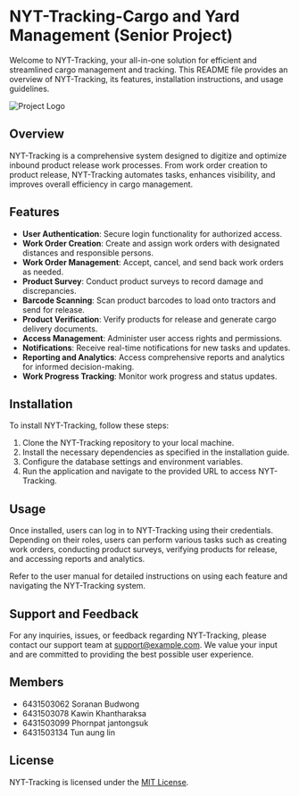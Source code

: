 # NYT-Tracking-Cargo and Yard Management (Senior Project)

Welcome to NYT-Tracking, your all-in-one solution for efficient and streamlined cargo management and tracking. This README file provides an overview of NYT-Tracking, its features, installation instructions, and usage guidelines.

![Project Logo](https://github.com/NickMFU/NYT-Tracking-App/blob/main/Mobile%20App.png)
## Overview

NYT-Tracking is a comprehensive system designed to digitize and optimize inbound product release work processes. From work order creation to product release, NYT-Tracking automates tasks, enhances visibility, and improves overall efficiency in cargo management.

## Features

- **User Authentication**: Secure login functionality for authorized access.
- **Work Order Creation**: Create and assign work orders with designated distances and responsible persons.
- **Work Order Management**: Accept, cancel, and send back work orders as needed.
- **Product Survey**: Conduct product surveys to record damage and discrepancies.
- **Barcode Scanning**: Scan product barcodes to load onto tractors and send for release.
- **Product Verification**: Verify products for release and generate cargo delivery documents.
- **Access Management**: Administer user access rights and permissions.
- **Notifications**: Receive real-time notifications for new tasks and updates.
- **Reporting and Analytics**: Access comprehensive reports and analytics for informed decision-making.
- **Work Progress Tracking**: Monitor work progress and status updates.

## Installation

To install NYT-Tracking, follow these steps:

1. Clone the NYT-Tracking repository to your local machine.
2. Install the necessary dependencies as specified in the installation guide.
3. Configure the database settings and environment variables.
4. Run the application and navigate to the provided URL to access NYT-Tracking.

## Usage

Once installed, users can log in to NYT-Tracking using their credentials. Depending on their roles, users can perform various tasks such as creating work orders, conducting product surveys, verifying products for release, and accessing reports and analytics.

Refer to the user manual for detailed instructions on using each feature and navigating the NYT-Tracking system.

## Support and Feedback

For any inquiries, issues, or feedback regarding NYT-Tracking, please contact our support team at [support@example.com](mailto:support@example.com). We value your input and are committed to providing the best possible user experience.

## Members
- 6431503062 Soranan Budwong
- 6431503078 Kawin Khantharaksa
- 6431503099 Phornpat jantongsuk
- 6431503134 Tun aung lin

## License

NYT-Tracking is licensed under the [MIT License](LICENSE).
